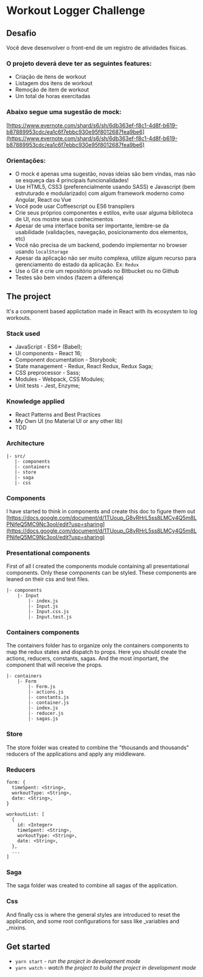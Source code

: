 # Workout Logger Challenge

## Desafio
Você deve desenvolver o front-end de um registro de atividades físicas.

### O projeto deverá deve ter as seguintes features:
- Criação de itens de workout
- Listagem dos itens de workout
- Remoção de item de workout
- Um total de horas exercitadas

### Abaixo segue uma sugestão de mock:
[https://www.evernote.com/shard/s6/sh/6db363ef-f8c1-4d8f-b619-b87889953cdc/ea1c6f7ebbc930e95f8012687fea9be6](https://www.evernote.com/shard/s6/sh/6db363ef-f8c1-4d8f-b619-b87889953cdc/ea1c6f7ebbc930e95f8012687fea9be6)

### Orientações:
- O mock é apenas uma sugestão, novas ideias são bem vindas, mas não se esqueça das 4 principais funcionalidades!
- Use HTML5, CSS3 (preferencialmente usando SASS) e Javascript (bem estruturado e modularizado) com algum framework moderno como Angular, React ou Vue
- Você pode usar Coffeescript ou ES6 transpilers
- Crie seus próprios componentes e estilos, evite usar alguma biblioteca de UI, nos mostre seus conhecimentos
- Apesar de uma interface bonita ser importante, lembre-se da usabilidade (validações, navegação, posicionamento dos elementos, etc)
- Você não precisa de um backend, podendo implementar no browser usando `localStorage`
- Apesar da aplicação não ser muito complexa, utilize algum recurso para gerenciamento do estado da aplicação. Ex: `Redux`
- Use o Git e crie um repositório privado no Bitbucket ou no Github
- Testes são bem vindos (fazem a diferença)

## The project
It's a component based applictation made in React with its ecosystem to log workouts.

### Stack used
- JavaScript - ES6+ (Babel);
- UI components - React 16;
- Component documentation - Storybook;
- State management - Redux, React Redux, Redux Saga;
- CSS preprocessor - Sass;
- Modules - Webpack, CSS Modules;
- Unit tests - Jest, Enzyme;

### Knowledge applied 
- React Patterns and Best Practices
- My Own UI (no Material UI or any other lib)
- TDD

### Architecture

```
|- src/
   |- components
   |- containers
   |- store
   |- saga
   |- css
```
### Components
I have started to think in components and create this doc to figure them out [https://docs.google.com/document/d/1TUoup_G8vRHrL5ss8LMCy4Q5m8LPNifeQ5MC9Nc3ooI/edit?usp=sharing](https://docs.google.com/document/d/1TUoup_G8vRHrL5ss8LMCy4Q5m8LPNifeQ5MC9Nc3ooI/edit?usp=sharing)

### Presentational components
First of all I created the components module containing all presentational components. Only these components can be styled. These components are leaned on their css and test files.

```
|- components
    |- Input
        |- index.js
        |- Input.js
        |- Input.css.js
        |- Input.test.js
```

### Containers components
The containers folder has to organize only the containers components to map the redux states and dispatch to props. Here you should create the actions, reducers, constants, sagas. And the most important, the component that will receive the props.

```
|- containers
    |- Form
        |- Form.js
        |- actions.js
        |- constants.js
        |- container.js
        |- index.js
        |- reducer.js
        |- sagas.js
```

### Store
The store folder was created to combine the "thousands and thousands" reducers of the applications and apply any middleware.

### Reducers

```
form: {
  timeSpent: <String>,
  workoutType: <String>,
  date: <String>,
}

workoutList: [
  {
    id: <Integer>
    timeSpent: <String>,
    workoutType: <String>,
    date: <String>,
  },
  ...
]
```

### Saga
The saga folder was created to combine all sagas of the application.

### Css
And finally css is where the general styles are introduced to reset the application, and some root configurations for sass like _variables and _mixins.

## Get started 
- `yarn start` - *run the project in development mode*
- `yarn watch` - *watch the project to build the project in development mode*

